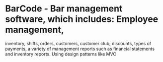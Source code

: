 # BarCode - Bar management software, which includes: Employee management,
inventory, shifts, orders, customers, customer club, discounts, types of
payments, a variety of management reports such as financial statements
and inventory reports. Using design patterns like MVC
